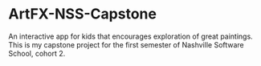 ArtFX-NSS-Capstone
==================

An interactive app for kids that encourages exploration of great paintings. This is my capstone project for the first semester of Nashville Software School, cohort 2.